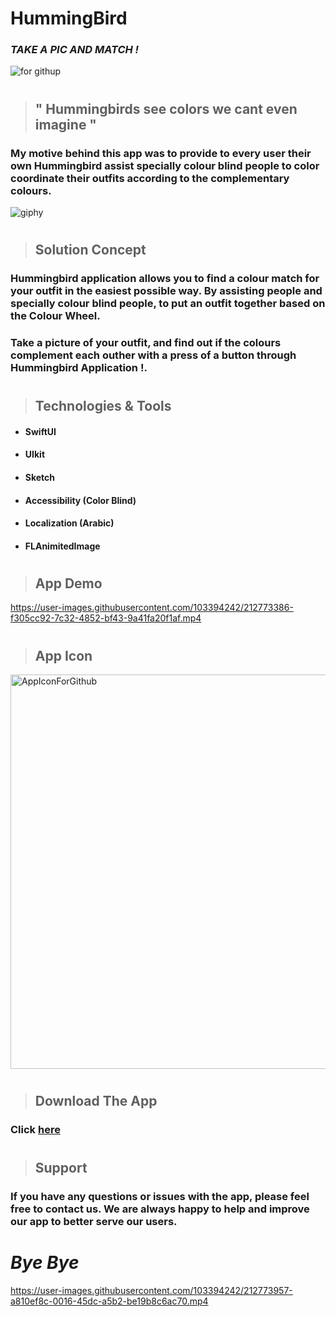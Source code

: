 # HummingBird

### ***TAKE A PIC AND MATCH !***

![for githup](https://user-images.githubusercontent.com/103394242/212759865-ec7e0b42-d5fd-4edf-bba6-06e3594b9351.jpg)

#

> ## " Hummingbirds see colors we cant even imagine "

###  My motive behind this app was to provide to every user their own Hummingbird assist specially colour blind people to color coordinate their outfits according to the complementary colours.

![giphy](https://user-images.githubusercontent.com/103394242/212763700-a676a567-8a49-4225-b95b-5fe6d65f3b02.gif)

#

> ## Solution Concept

### Hummingbird application allows you to find a colour match for your outfit in the easiest possible way. By assisting people and specially colour blind people, to put an outfit together based on the Colour Wheel.
### Take a picture of your outfit, and find out if the colours complement each outher with a press of a button through Hummingbird Application !.

#

> ## Technologies & Tools

- #### SwiftUI
- #### UIkit
- #### Sketch
- #### Accessibility (Color Blind)
- #### Localization (Arabic)
- #### FLAnimitedImage

#

> ## App Demo




https://user-images.githubusercontent.com/103394242/212773386-f305cc92-7c32-4852-bf43-9a41fa20f1af.mp4

#



> ## App Icon


<img width="631" alt="AppIconForGithub" src="https://user-images.githubusercontent.com/103394242/212836670-0507c200-8a13-4933-b6a4-21f20c880f8b.png">

#

> ## Download The App


### Click [here](https://testflight.apple.com/join/6HcUxFgw)

# 

> ## Support

### If you have any questions or issues with the app, please feel free to contact us. We are always happy to help and improve our app to better serve our users.

#


# ***Bye Bye***



https://user-images.githubusercontent.com/103394242/212773957-a810ef8c-0016-45dc-a5b2-be19b8c6ac70.mp4



